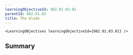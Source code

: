 ```yaml
---
learningObjectiveId: 082.01.03.01
parentId: 082.01.03
title: The blade
---
```


```tsx eval
<LearningOBjectives learningObjectiveId={082.01.03.01} />
```

## Summary
